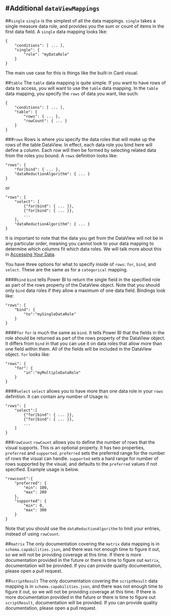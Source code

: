 #Additional `dataViewMappings`
--
##`single`
`single` is the simplest of all the data mappings. `single` takes a single measure data role, and provides you the sum or count of items in the first data field. A `single` data mapping looks like:

```
{
    "conditions": [ ... ],
    "single": {
        "role": "myDataRole"
    }
}
```
The main use case for this is things like the built-in Card visual.

##`table`
The  `table` data mapping is quite simple. If you want to have rows of data to access, you will want to use the `table` data mapping. In  the  `table` data mapping, you specify the `rows` of data you want, like such:

```
{
    "conditions": [ ... ],
    "table": {
        "rows": { ... },
        "rowCount": { ... }
    }
}
```

###`rows`
Rows is where you specify the data roles that will make up the rows of the table DataView. In effect, each data role you bind here will define a column. Each row will then be formed by selecting related data from the roles you bound. A `rows` definition looks like:

```
"rows": {
    "for|bind": { ... },
    "dataReductionAlgorithm": { ... }
}
```

or

```
"rows": {
    "select": [
        {"for|bind": { ... }},
        {"for|bind": { ... }},
        ...
    ],
    "dataReductionAlgorithm": { ... }
}
```

It is important to note that the data you get from the DataView will not be in any particular order, meaning you cannot look to your data mapping to determine which columns fit which data roles. We will talk more about this in [Accessing Your Data]().

You have three options for what to specify inside of `rows`: `for`, `bind`, and `select`. These are the same as for a `categorical` mapping.

####`bind`
`bind` tells Power BI to return the single field in the specified role as part of the rows property of the DataView object. Note that you should only `bind` data roles if they allow a maximum of one data field. Bindings look like:

```
"rows": {
    "bind": {
        "to":"mySingleDataRole"
    }
}
```

####`for`
`for` is much the same as `bind`. It tells Power BI that the fields in the role should be returned as part of the rows property of the DataView object. It differs from `bind` in that you can use it on data roles that allow more than one field within them. All of the fields will be included in the DataView object. `for` looks like:

```
"rows": {
    "for": {
        "in":"myMultipleDataRole"
    }
}
```
####`select`
`select` allows you to have more than one data role in your `rows` definition. It can contain any number of Usage is:

```
"rows": {
    "select":[
        {"for|bind": { ... }},
        {"for|bind": { ... }},
        ...
    ]
}
```

###`rowCount`
`rowCount` allows you to define the number of rows that the visual supports. This is an optional property. It has two properties, `preferred` and `supported`. `preferred` sets the preferred range for the number of rows the visual can handle. `supported` sets a hard range for number of rows supported by the visual, and defaults to the `preferred` values if not specified. Example usage is below.

```
"rowcount":{
    "preferred": {
        "min": 100,
        "max": 200
    },
    "supported": {
        "min": 0,
        "max": 300
    }
}
```

Note that you should use the `dataReductionAlgorithm` to limit your entries, instead of using `rowCount`.

##`matrix`
The only documentation covering the `matrix` data mapping is in `schema.capabilities.json`, and there was not enough time to figure it out, so we will not be providing coverage at this time. If there is more documentation provided in the future or there is time to figure out `matrix`, documentation will be provided. If you can provide quality documentation, please open a pull request.

##`scriptResult`
The only documentation covering the `scriptResult` data mapping is in `schema.capabilities.json`, and there was not enough time to figure it out, so we will not be providing coverage at this time. If there is more documentation provided in the future or there is time to figure out `scriptResult`, documentation will be provided. If you can provide quality documentation, please open a pull request.
